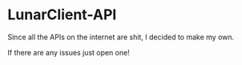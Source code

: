 # LunarClient-API
Since all the APIs on the internet are shit, I decided to make my own.

If there are any issues just open one!